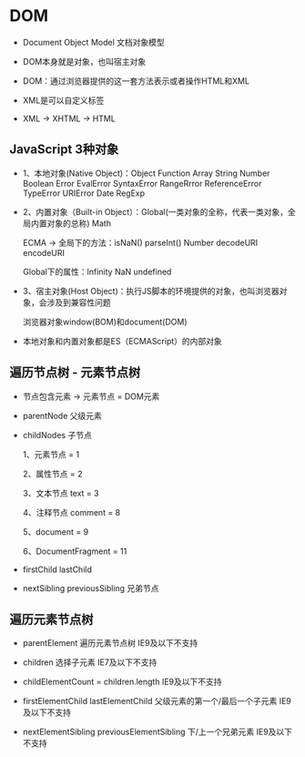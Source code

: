 # DOM

- Document Object Model 文档对象模型

- DOM本身就是对象，也叫宿主对象

- DOM：通过浏览器提供的这一套方法表示或者操作HTML和XML

- XML是可以自定义标签

- XML -> XHTML -> HTML

## JavaScript 3种对象

- 1、本地对象(Native Object)：Object Function Array String Number Boolean Error EvalError SyntaxError RangeRrror ReferenceError TypeError URIError Date RegExp

- 2、内置对象（Built-in Object）：Global(一类对象的全称，代表一类对象，全局内置对象的总称) Math

  ECMA -> 全局下的方法：isNaN() parseInt() Number decodeURI encodeURI

  Global下的属性：Infinity NaN undefined

- 3、宿主对象(Host Object)：执行JS脚本的环境提供的对象，也叫浏览器对象，会涉及到兼容性问题

  浏览器对象window(BOM)和document(DOM)

- 本地对象和内置对象都是ES（ECMAScript）的内部对象

## 遍历节点树 - 元素节点树

- 节点包含元素 -> 元素节点 = DOM元素

- parentNode 父级元素

- childNodes 子节点

  1、元素节点 = 1

  2、属性节点 = 2
  
  3、文本节点 text = 3

  4、注释节点 comment = 8

  5、document = 9

  6、DocumentFragment = 11

- firstChild lastChild

- nextSibling previousSibling 兄弟节点

## 遍历元素节点树

- parentElement 遍历元素节点树  IE9及以下不支持

- children 选择子元素 IE7及以下不支持

- childElementCount = children.length IE9及以下不支持

- firstElementChild lastElementChild 父级元素的第一个/最后一个子元素 IE9及以下不支持

- nextElementSibling previousElementSibling 下/上一个兄弟元素 IE9及以下不支持
